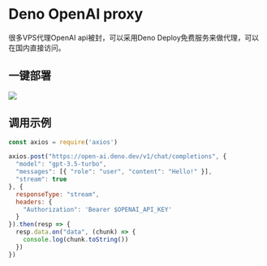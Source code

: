 # Deno OpenAI proxy

很多VPS代理OpenAI api被封，可以采用Deno Deploy免费服务来做代理，可以在国内直接访问。

## 一键部署

[![](https://res.vekun.com/uploads/default-1684132897262.svg)](https://dash.deno.com/new?url=https://github.com/whisper540/deno-proxy/master/proxy.ts)

## 调用示例

```js
const axios = require('axios')

axios.post("https://open-ai.deno.dev/v1/chat/completions", {
  "model": "gpt-3.5-turbo",
  "messages": [{ "role": "user", "content": "Hello!" }],
  "stream": true
}, {
  responseType: "stream",
  headers: {
    "Authorization": 'Bearer $OPENAI_API_KEY'
  }
}).then(resp => {
  resp.data.on("data", (chunk) => {
    console.log(chunk.toString())
  })
})
```
